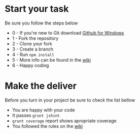 Start your task
================

Be sure you follow the steps below

- 0 - If you're new to Git download [Github for Windows](https://windows.github.com/)
- 1 - Fork the repository
- 2 - Clone your fork
- 3 - Create a branch
- 4 - Run `npm install`
- 5 - More info can be found in the [wiki](https://github.com/Tunts/guidelines/wiki)
- 6 - Happy coding


Make the deliver
================

Before you turn in your project be sure to check the list bellow

- You are happy with your code
- It passes `grunt jshint`
- `grunt coverage` report shows apropriate coverage
- You followed the rules on the [wiki](https://github.com/Tunts/guidelines/wiki)
